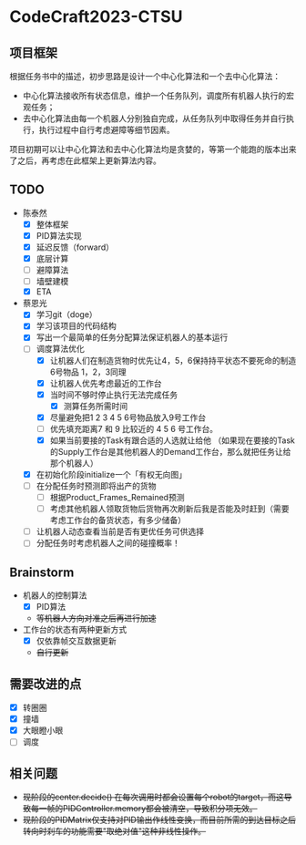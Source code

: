 # CodeCraft2023-CTSU

## 项目框架

根据任务书中的描述，初步思路是设计一个中心化算法和一个去中心化算法：

- 中心化算法接收所有状态信息，维护一个任务队列，调度所有机器人执行的宏观任务；
- 去中心化算法由每一个机器人分别独自完成，从任务队列中取得任务并自行执行，执行过程中自行考虑避障等细节因素。

项目初期可以让中心化算法和去中心化算法均是贪婪的，等第一个能跑的版本出来了之后，再考虑在此框架上更新算法内容。

## TODO

- 陈泰然
    - [x] 整体框架
    - [x] PID算法实现
    - [x] 延迟反馈（forward）
    - [x] 底层计算
    - [ ] 避障算法
    - [ ] 墙壁建模
    - [x] ETA
- 蔡恩光
    - [x] 学习git（doge）
    - [x] 学习该项目的代码结构
    - [x] 写出一个最简单的任务分配算法保证机器人的基本运行
    - [ ] 调度算法优化
        - [x] 让机器人们在制造货物时优先让4，5，6保持持平状态不要死命的制造6号物品 1，2，3同理
        - [x] 让机器人优先考虑最近的工作台
        - [x] 当时间不够时停止执行无法完成任务
            - [x] 测算任务所需时间
        - [x] 尽量避免把1 2 3 4 5 6号物品放入9号工作台
        - [ ] 优先填充距离7 和 9 比较近的 4 5 6 号工作台。
        - [x] 如果当前要接的Task有跟合适的人选就让给他 （如果现在要接的Task的Supply工作台是其他机器人的Demand工作台，那么就把任务让给那个机器人）
    - [x] 在初始化阶段initialize一个「有权无向图」
    - [ ] 在分配任务时预测即将出产的货物
      - [ ] 根据Product_Frames_Remained预测
      - [ ] 考虑其他机器人领取货物后货物再次刷新后我是否能及时赶到（需要考虑工作台的备货状态，有多少储备）
    - [ ] 让机器人动态查看当前是否有更优任务可供选择
    - [ ] 分配任务时考虑机器人之间的碰撞概率！

## Brainstorm

- 机器人的控制算法
    - [x] PID算法
    - ~~等机器人方向对准之后再进行加速~~
- 工作台的状态有两种更新方式
    - [x] 仅依靠帧交互数据更新
    - ~~自行更新~~
    
## 需要改进的点

- [x] 转圈圈
- [x] 撞墙
- [x] 大眼瞪小眼
- [ ] 调度

## 相关问题

- ~~现阶段的center.decide()
  在每次调用时都会设置每个robot的target，而这导致每一帧的PIDController.memory都会被清空，导致积分项无效。~~
- ~~现阶段的PIDMatrix仅支持对PID输出作线性变换，而目前所需的到达目标之后转向时刹车的功能需要"取绝对值"这种非线性操作。~~


